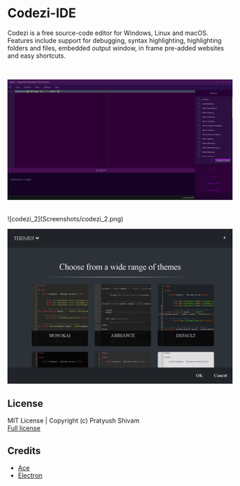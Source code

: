 # Codezi-IDE
Codezi is a free source-code editor for Windows, Linux and macOS. Features include support for  debugging, syntax highlighting, highlighting folders and files, embedded output window, in frame pre-added websites and easy shortcuts.



<br>


![codezi_1](Screenshots/codezi_1.png)

<br>
![codezi_2](Screenshots/codezi_2.png)
<br>

![codezi_3](Screenshots/codezi_3.png)

##  License

MIT License | Copyright (c) Pratyush Shivam <br>
[Full license](LICENSE.md)

## Credits 
- [Ace](https://ace.c9.io/)
- [Electron](https://www.electronjs.org/)
